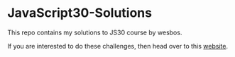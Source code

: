 # JavaScript30-Solutions
This repo contains my solutions to JS30 course by wesbos. 

If you are interested to do these challenges, then head over to this <a href="https://javascript30.com/">website</a>.
